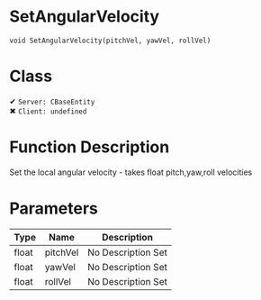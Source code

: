 # SetAngularVelocity
```
void SetAngularVelocity(pitchVel, yawVel, rollVel)
```
# Class
✔ `Server: CBaseEntity`  
✖ `Client: undefined`  

# Function Description
Set the local angular velocity - takes float pitch,yaw,roll velocities
# Parameters
Type|Name|Description
--|--|--
float|pitchVel|No Description Set
float|yawVel|No Description Set
float|rollVel|No Description Set
